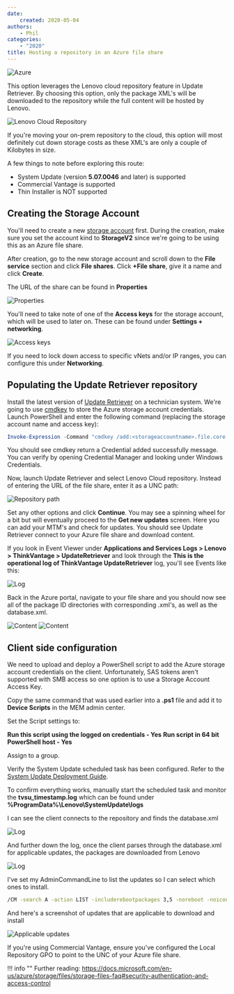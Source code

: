 ```yaml
---
date:
    created: 2020-05-04
authors:
    - Phil
categories:
    - "2020"
title: Hosting a repository in an Azure file share
---
```


![Azure](https://cdrt.github.io/mk_blog/img/2020/az_fs/azurefs.jpg)

This option leverages the Lenovo cloud repository feature in Update Retriever.  By choosing this option, only the package XML's will be downloaded to the repository while the full content will be hosted by Lenovo.
<!-- more -->
![Lenovo Cloud Repository](https://cdrt.github.io/mk_blog/img/2020/az_fs/image1.jpg)

If you're moving your on-prem repository to the cloud, this option will most definitely cut down storage costs as these XML's are only a couple of Kilobytes in size.

A few things to note before exploring this route:

* System Update (version **5.07.0046** and later) is supported
* Commercial Vantage is supported
* Thin Installer is NOT supported

## Creating the Storage Account

You'll need to create a new [storage account](https://docs.microsoft.com/en-us/azure/storage/common/storage-account-create?tabs=azure-portal#create-a-storage-account) first.  During the creation, make sure you set the account kind to **StorageV2** since we're going to be using this as an Azure file share.

After creation, go to the new storage account and scroll down to the **File service** section and click **File shares**.  Click **+File share**, give it a name and click **Create**.

The URL of the share can be found in **Properties**

![Properties](https://cdrt.github.io/mk_blog/img/2020/az_fs/image2.jpg)

You'll need to take note of one of the **Access keys** for the storage account, which will be used to later on.  These can be found under **Settings + networking**.

![Access keys](https://cdrt.github.io/mk_blog/img/2020/az_fs/image3.jpg)

If you need to lock down access to specific vNets and/or IP ranges, you can configure this under **Networking**.

## Populating the Update Retriever repository

Install the latest version of [Update Retriever](https://support.lenovo.com/solutions/ht037099) on a technician system.  We're going to use [cmdkey](https://docs.microsoft.com/en-us/windows-server/administration/windows-commands/cmdkey) to store the Azure storage account credentials.  Launch PowerShell and enter the following command (replacing the storage account name and access key):

```powershell
Invoke-Expression -Command "cmdkey /add:<storageaccountname>.file.core.windows.net /user:Azure\<storageaccountname> /pass:<accesskey>"
```

You should see cmdkey return a Credential added successfully message.  You can verify by opening Credential Manager and looking under Windows Credentials.

Now, launch Update Retriever and select Lenovo Cloud repository.  Instead of entering the URL of the file share, enter it as a UNC path:

![Repository path](https://cdrt.github.io/mk_blog/img/2020/az_fs/image4.jpg)

Set any other options and click **Continue**.  You may see a spinning wheel for a bit but will eventually proceed to the **Get new updates** screen.  Here you can add your MTM's and check for updates.  You should see Update Retriever connect to your Azure file share and download content.

If you look in Event Viewer under **Applications and Services Logs > Lenovo > ThinkVantage > UpdateRetriever** and look through the **This is the operational log of ThinkVantage UpdateRetriever** log, you'll see Events like this:

![Log](https://cdrt.github.io/mk_blog/img/2020/az_fs/image5.jpg)

Back in the Azure portal, navigate to your file share and you should now see all of the package ID directories with corresponding .xml's, as well as the database.xml.

![Content](https://cdrt.github.io/mk_blog/img/2020/az_fs/image6.jpg) ![Content](https://cdrt.github.io/mk_blog/img/2020/az_fs/image7.jpg)

## Client side configuration

We need to upload and deploy a PowerShell script to add the Azure storage account credentials on the client.  Unfortunately, SAS tokens aren't supported with SMB access so one option is to use a Storage Account Access Key.

Copy the same command that was used earlier into a **.ps1** file and add it to **Device Scripts** in the MEM admin center.

Set the Script settings to:

**Run this script using the logged on credentials - Yes**
**Run script in 64 bit PowerShell host - Yes**

Assign to a group.

Verify the System Update scheduled task has been configured.  Refer to the [System Update Deployment Guide](https://docs.lenovocdrt.com/guides/sus/su_dg/su_dg).

To confirm everything works, manually start the scheduled task and monitor the **tvsu_timestamp.log** which can be found under **%ProgramData%\Lenovo\SystemUpdate\logs**

I can see the client connects to the repository and finds the database.xml

![Log](https://cdrt.github.io/mk_blog/img/2020/az_fs/image8.jpg)

And further down the log, once the client parses through the database.xml for applicable updates, the packages are downloaded from Lenovo

![Log](https://cdrt.github.io/mk_blog/img/2020/az_fs/image10.jpg)

I've set my AdminCommandLine to list the updates so I can select which ones to install.

``` cmd
/CM -search A -action LIST -includerebootpackages 3,5 -noreboot -noicon -exporttowmi
```

And here's a screenshot of updates that are applicable to download and install

![Applicable updates](https://cdrt.github.io/mk_blog/img/2020/az_fs/image11.jpg)

If you're using Commercial Vantage, ensure you've configured the Local Repository GPO to point to the UNC of your Azure file share.

!!! info ""
    Further reading: <https://docs.microsoft.com/en-us/azure/storage/files/storage-files-faq#security-authentication-and-access-control>
